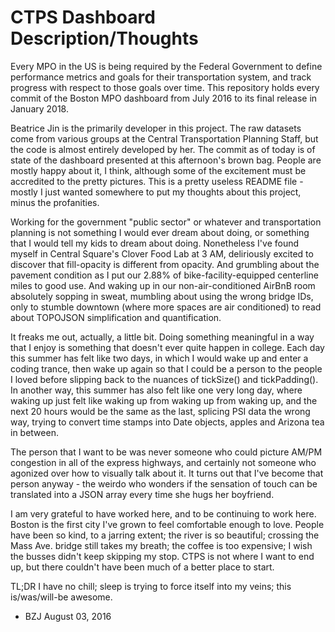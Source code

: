 # CTPS Dashboard Description/Thoughts

Every MPO in the US is being required by the Federal Government to define performance metrics and goals for their transportation system, and track progress with respect to those goals over time. This repository holds every commit of the Boston MPO dashboard from July 2016 to its final release in January 2018.

Beatrice Jin is the primarily developer in this project. The raw datasets come from various groups at the Central Transportation Planning Staff, but the code is almost entirely developed by her. The commit as of today is of state of the dashboard presented at this afternoon's brown bag. People are mostly happy about it, I think, although some of the excitement must be accredited to the pretty pictures. This is a pretty useless README file - mostly I just wanted somewhere to put my thoughts about this project, minus the profanities.

Working for the government "public sector" or whatever and transportation planning is not something I would ever dream about doing, or something that I would tell my kids to dream about doing. Nonetheless I've found myself in Central Square's Clover Food Lab at 3 AM, deliriously excited to discover that fill-opacity is different from opacity. And grumbling about the pavement condition as I put our 2.88% of bike-facility-equipped centerline miles to good use. And waking up in our non-air-conditioned AirBnB room absolutely sopping in sweat, mumbling about using the wrong bridge IDs, only to stumble downtown (where more spaces are air conditioned) to read about TOPOJSON simplification and quantification.

It freaks me out, actually, a little bit. Doing something meaningful in a way that I enjoy is something that doesn't ever quite happen in college. Each day this summer has felt like two days, in which I would wake up and enter a coding trance, then wake up again so that I could be a person to the people I loved before slipping back to the nuances of tickSize() and tickPadding(). In another way, this summer has also felt like one very long day, where waking up just felt like waking up from waking up from waking up, and the next 20 hours would be the same as the last, splicing PSI data the wrong way, trying to convert time stamps into Date objects, apples and Arizona tea in between.

The person that I want to be was never someone who could picture AM/PM congestion in all of the express highways, and certainly not someone who agonized over how to visually talk about it. It turns out that I've become that person anyway - the weirdo who wonders if the sensation of touch can be translated into a JSON array every time she hugs her boyfriend.

I am very grateful to have worked here, and to be continuing to work here. Boston is the first city I've grown to feel comfortable enough to love. People have been so kind, to a jarring extent; the river is so beautiful; crossing the Mass Ave. bridge still takes my breath; the coffee is too expensive; I wish the busses didn't keep skipping my stop. CTPS is not where I want to end up, but there couldn't have been much of a better place to start.

TL;DR I have no chill; sleep is trying to force itself into my veins; this is/was/will-be awesome.

- BZJ August 03, 2016
